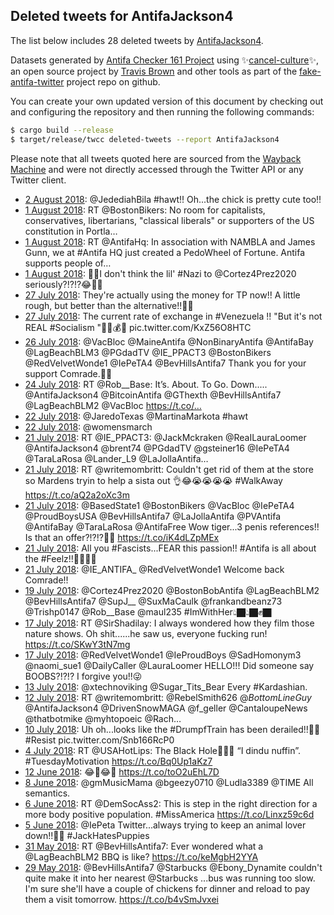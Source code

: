 ## Deleted tweets for AntifaJackson4

The list below includes 28 deleted tweets by
[AntifaJackson4](https://twitter.com/AntifaJackson4).



Datasets generated by [Antifa Checker 161 Project](https://twitter.com/antifacheck161) using ✨[cancel-culture](https://github.com/travisbrown/cancel-culture)✨, an open source project by 
[Travis Brown](https://twitter.com/travisbrown) and other tools as part of the 
[fake-antifa-twitter](https://github.com/antifacheck161/fake-antifa-twitter) project repo on github.

You can create your own updated version of this document by checking out and configuring the
repository and then running the following commands:

```bash
$ cargo build --release
$ target/release/twcc deleted-tweets --report AntifaJackson4
```

Please note that all tweets quoted here are sourced from the
[Wayback Machine](https://web.archive.org) and were not directly accessed through the Twitter API or
any Twitter client.

* [ 2 August 2018](https://web.archive.org/web/20180802050402/https://twitter.com/AntifaJackson4/status/1024883500778803200): @JedediahBila #hawt!! Oh...the chick is pretty cute too!! <!--1024883500778803200-->
* [ 1 August 2018](https://web.archive.org/web/20180801192715/https://twitter.com/AntifaJackson4/status/1024738348517060608): RT @BostonBikers: No room for capitalists, conservatives, libertarians, "classical liberals" or supporters of the US constitution in Portla… <!--1024738348517060608-->
* [ 1 August 2018](https://web.archive.org/web/20180801192315/https://twitter.com/AntifaJackson4/status/1024737341888294912): RT @AntifaHq: In association with NAMBLA and James Gunn, we at #Antifa HQ just created a PedoWheel of Fortune.   Antifa supports people of… <!--1024737341888294912-->
* [ 1 August 2018](https://web.archive.org/web/20180801042307/https://twitter.com/AntifaJackson4/status/1024510815934640129): 🤣😂I don't think the lil' #Nazi to @Cortez4Prez2020 seriously?!?!?😂🤣🤪 <!--1024510815934640129-->
* [27 July 2018](https://web.archive.org/web/20180728202829/https://twitter.com/AntifaJackson4/status/1022954709714456576): They're actually using the money for TP now!!  A little rough, but better than the alternative!!✋🏽 <!--1022956597767794688-->
* [27 July 2018](https://web.archive.org/web/20180728202829/https://twitter.com/AntifaJackson4/status/1022954709714456576): The current rate of exchange in  #Venezuela !! "But it's not REAL  #Socialism "✊🏿💰🌹 pic.twitter.com/KxZ56O8HTC <!--1022954709714456576-->
* [26 July 2018](https://web.archive.org/web/20180726151125/https://twitter.com/AntifaJackson4/status/1022499638757089280): @VacBloc @MaineAntifa @NonBinaryAntifa @AntifaBay @LagBeachBLM3 @PGdadTV @IE_PPACT3 @BostonBikers @RedVelvetWonde1 @IePeTA4 @BevHillsAntifa7 Thank you for your support Comrade.✊🏿 <!--1022499638757089280-->
* [24 July 2018](https://web.archive.org/web/20180724014050/https://twitter.com/AntifaJackson4/status/1021570873050914817): RT @Rob__Base: It’s. About. To Go. Down..... @AntifaJackson4 @BitcoinAntifa @GThexth @BevHillsAntifa7 @LagBeachBLM2 @VacBloc  https://t.co/… <!--1021570873050914817-->
* [22 July 2018](https://web.archive.org/web/20180722191355/https://twitter.com/AntifaJackson4/status/1021111114409504768): @JaredoTexas @MartinaMarkota #hawt <!--1021111114409504768-->
* [22 July 2018](https://web.archive.org/web/20180722012327/https://twitter.com/AntifaJackson4/status/1020841722656350209): @womensmarch <!--1020841722656350209-->
* [21 July 2018](https://web.archive.org/web/20180721233748/https://twitter.com/AntifaJackson4/status/1020815134975934465): RT @IE_PPACT3: @JackMckraken @ReaILauraLoomer @AntifaJackson4 @brent74 @PGdadTV @gsteiner16 @IePeTA4 @TaraLaRosa @Lander_L9 @LaJollaAntifa… <!--1020815134975934465-->
* [21 July 2018](https://web.archive.org/web/20180721221306/https://twitter.com/AntifaJackson4/status/1020793819527172096): RT @writemombritt: Couldn't get rid of them at the store so Mardens tryin to help a sista out 👌😂😭😭😭😭 #WalkAway https://t.co/aQ2a2oXc3m <!--1020793819527172096-->
* [21 July 2018](https://web.archive.org/web/20180721171847/https://twitter.com/AntifaJackson4/status/1020719752291889152): @BasedState1 @BostonBikers @VacBloc @IePeTA4 @ProudBoysUSA @BevHillsAntifa7 @LaJollaAntifa @PVAntifa @AntifaBay @TaraLaRosa @AntifaFree Wow tiger...3 penis references!! Is that an offer?!?!?🌭😛 https://t.co/iK4dLZpMEx <!--1020719752291889152-->
* [21 July 2018](https://web.archive.org/web/20180721055000/https://twitter.com/AntifaJackson4/status/1020546414298914816): All you #Fascists...FEAR this passion!!  #Antifa is all about the #Feelz!!✊🏿✊🏿 <!--1020546414298914816-->
* [21 July 2018](https://web.archive.org/web/20180721023919/https://twitter.com/AntifaJackson4/status/1020498427270926336): @IE_ANTIFA_ @RedVelvetWonde1 Welcome back Comrade!! <!--1020498427270926336-->
* [19 July 2018](https://web.archive.org/web/20180719192056/https://twitter.com/AntifaJackson4/status/1020025716618870784): @Cortez4Prez2020 @BostonBobAntifa @LagBeachBLM2 @BevHillsAntifa7 @SupJ__ @SuxMaCaulk @frankandbeanz73 @Trishp0147 @Rob__Base @maul235 #ImWithHer👆🏿👆🏿✊🏿 <!--1020025716618870784-->
* [17 July 2018](https://web.archive.org/web/20180717223944/https://twitter.com/AntifaJackson4/status/1019350970537467905): RT @SirShadilay: I always wondered how they film those nature shows. Oh shit......he saw us, everyone fucking run! https://t.co/SKwY3tN7mg <!--1019350970537467905-->
* [17 July 2018](https://web.archive.org/web/20180717035108/https://twitter.com/AntifaJackson4/status/1019066949060313088): @RedVelvetWonde1 @IeProudBoys @SadHomonym3 @naomi_sue1 @DailyCaller @LauraLoomer HELLO!!! Did someone say BOOBS?!?!?  I forgive you!!😜 <!--1019066949060313088-->
* [13 July 2018](https://web.archive.org/web/20180713010356/https://twitter.com/AntifaJackson4/status/1017575320335945728): @xtechnoviking @Sugar_Tits_Bear Every #Kardashian. <!--1017575320335945728-->
* [12 July 2018](https://web.archive.org/web/20180712220437/https://twitter.com/AntifaJackson4/status/1017530193840181251): RT @writemombritt: @RebelSmith626 @_BottomLineGuy_ @AntifaJackson4 @DrivenSnowMAGA @f_geller @CantaloupeNews @thatbotmike @myhtopoeic @Rach… <!--1017530193840181251-->
* [10 July 2018](https://web.archive.org/web/20180710190519/https://twitter.com/AntifaJackson4/status/1016760287070904320): Uh oh...looks like the  #DrumpfTrain  has been derailed!!✊🏿 #Resist  pic.twitter.com/Snb166RcP0 <!--1016760287070904320-->
* [ 4 July 2018](https://web.archive.org/web/20180704001751/https://twitter.com/AntifaJackson4/status/1014302232295104513): RT @USAHotLips: The Black Hole👀👀🤣  “I dindu nuffin”. #TuesdayMotivation    https://t.co/Bq0Up1aKz7 <!--1014302232295104513-->
* [12 June 2018](https://web.archive.org/web/20180612052826/https://twitter.com/AntifaJackson4/status/1006407860127916032): 😂🤣😂🤣 https://t.co/toO2uEhL7D <!--1006407860127916032-->
* [ 8 June 2018](https://web.archive.org/web/20180608061922/https://twitter.com/AntifaJackson4/status/1004971126454284288): @gmMusicMama @bgeezy0710 @Ludla3389 @TIME All semantics. <!--1004971126454284288-->
* [ 6 June 2018](https://web.archive.org/web/20180606031828/https://twitter.com/AntifaJackson4/status/1004200825722302466): RT @DemSocAss2: This is step in the right direction for a more body positive population. #MissAmerica https://t.co/Linxz59c6d <!--1004200825722302466-->
* [ 5 June 2018](https://web.archive.org/web/20180605030817/https://twitter.com/AntifaJackson4/status/1003835875153735680): @IePeta Twitter...always trying to keep an animal lover down!!✊🏿 #JackHatesPuppies <!--1003835875153735680-->
* [31 May 2018](https://web.archive.org/web/20180531060750/https://twitter.com/AntifaJackson4/status/1002069121071116288): RT @BevHillsAntifa7: Ever wondered what a @LagBeachBLM2 BBQ is like?  https://t.co/keMgbH2YYA <!--1002069121071116288-->
* [29 May 2018](https://web.archive.org/web/20180529221826/https://twitter.com/AntifaJackson4/status/1001588604802494464): @BevHillsAntifa7 @Starbucks @Ebony_Dynamite couldn't quite make it into her nearest @Starbucks ...bus was running too slow.  I'm sure she'll have a couple of chickens for dinner and reload to pay them a visit tomorrow. https://t.co/b4vSmJvxei <!--1001588604802494464-->
